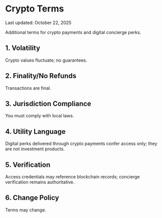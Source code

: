 # Crypto Terms
Last updated: October 22, 2025

Additional terms for crypto payments and digital concierge perks.

## 1. Volatility
Crypto values fluctuate; no guarantees.

## 2. Finality/No Refunds
Transactions are final.

## 3. Jurisdiction Compliance
You must comply with local laws.

## 4. Utility Language
Digital perks delivered through crypto payments confer access only; they are not investment products.

## 5. Verification
Access credentials may reference blockchain records; concierge verification remains authoritative.

## 6. Change Policy
Terms may change.
